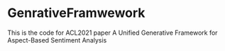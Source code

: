 # GenrativeFramwework
This is the code for ACL2021 paper A Unified Generative Framework for Aspect-Based Sentiment Analysis
